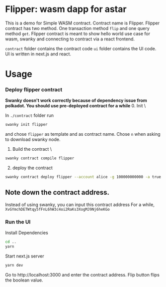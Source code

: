 # Flipper: wasm dapp for astar

This is a demo for Simple WASM contract. Contract name is Flipper. Flipper contract has two method. One transaction method `flip` and one query method `get`. Flipper contract is meant to show hello world use case for wasm, swanky and connecting to contract via a react frontend.

`contract` folder contains the contract code `ui` folder contains the UI code. UI is written in next.js and react.
<!-- 
# Requirements

- node.js
- swanky cli https://github.com/AstarNetwork/swanky-cli
-->
# Usage
<!--
Install swanky cli https://github.com/AstarNetwork/swanky-cli
- `$ npm install -g @astar-network/swanky-cli`
-->
### Deploy flipper contract

**Swanky doesn't work correctly because of dependency issue from polkadot. You should use pre-deployed contract for a while**
0. Init \

In `./contract` folder run
```bash
swanky init flipper
```
and chose `flipper` as template and as contract name. Chose `n` when asking to download swanky node.
<!--
1. Start the local node

- `cd flipper`
- `swanky node start`
-->
1. Build the contract \

```bash
swanky contract compile flipper
```

2. deploy the contract

```bash
swanky contract deploy flipper --account alice -g 100000000000 -a true
```
Note down the contract address.
---
Instead of using swanky, you can input this contract address For a while,
`XvGYmchDETWtqy5fFnL6hW3c4oi2RaKs3XogMJ9Nj6heKGo`


### Run the UI

Install Dependencies

```bash
cd ..
yarn
```

Start next.js server

```bash
yarn dev
```

Go to http://localhost:3000 and enter the contract address. Flip button flips the boolean value.